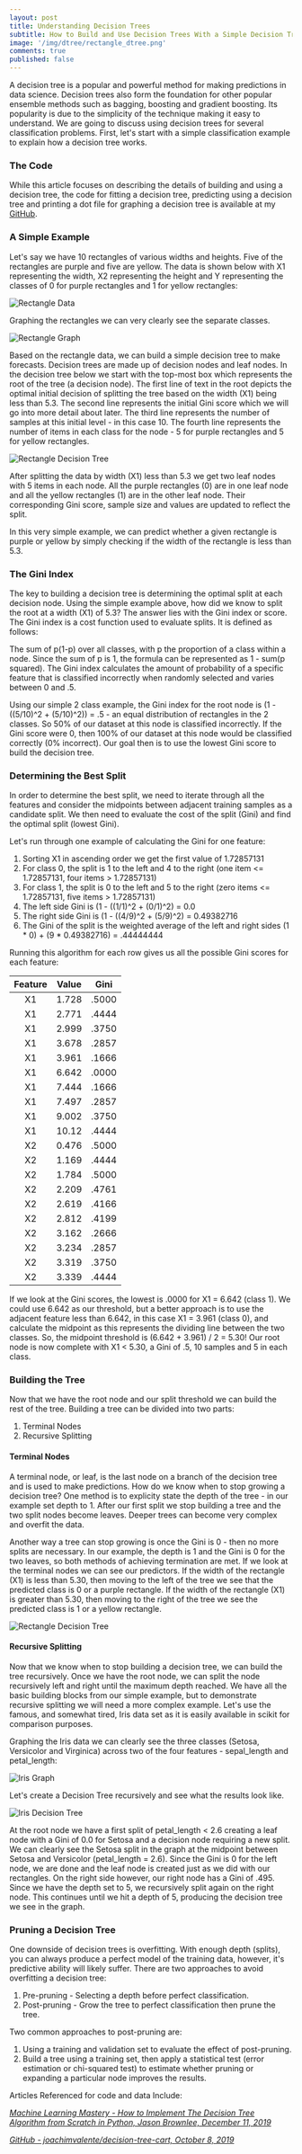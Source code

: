 ```yaml
---
layout: post
title: Understanding Decision Trees
subtitle: How to Build and Use Decision Trees With a Simple Decision Tree Built from Scratch in Python
image: '/img/dtree/rectangle_dtree.png'
comments: true
published: false
---
```


A decision tree is a popular and powerful method for making predictions in data science.  Decision trees also form the foundation for other popular ensemble methods such as bagging, boosting and gradient boosting.  Its popularity is due to the simplicity of the technique making it easy to understand.  We are going to discuss using decision trees for several classification problems.  First, let's start with a simple classification example to explain how a decision tree works.

### The Code

While this article focuses on describing the details of building and using a decision tree, the code for fitting a decision tree, predicting using a decision tree and printing a dot file for graphing a decision tree is available at my [GitHub][1].

### A Simple Example

Let's say we have 10 rectangles of various widths and heights.  Five of the rectangles are purple and five are yellow.  The data is shown below with X1 representing the width, X2 representing the height and Y representing the classes of 0 for purple rectangles and 1 for yellow rectangles:

![Rectangle Data](/img/dtree/rectangle_data.png)

Graphing the rectangles we can very clearly see the separate classes.

![Rectangle Graph](/img/dtree/rectangle_graph.png)

Based on the rectangle data, we can build a simple decision tree to make forecasts.  Decision trees are made up of decision nodes and leaf nodes.  In the decision tree below we start with the top-most box which represents the root of the tree (a decision node).  The first line of text in the root depicts the optimal initial decision of splitting the tree based on the width (X1) being less than 5.3.  The second line represents the initial Gini score which we will go into more detail about later.  The third line represents the number of samples at this initial level - in this case 10.  The fourth line represents the number of items in each class for the node  - 5 for purple rectangles and 5 for yellow rectangles.

![Rectangle Decision Tree](/img/dtree/rectangle_dtree.png)

After splitting the data by width (X1) less than 5.3 we get two leaf nodes with 5 items in each node.  All the purple rectangles (0) are in one leaf node and all the yellow rectangles (1) are in the other leaf node.  Their corresponding Gini score, sample size and values are updated to reflect the split.

In this very simple example, we can predict whether a given rectangle is purple or yellow by simply checking if the width of the rectangle is less than 5.3.

### The Gini Index

The key to building a decision tree is determining the optimal split at each decision node.  Using the simple example above, how did we know to split the root at a width (X1) of 5.3?  The answer lies with the Gini index or score.  The Gini index is a cost function used to evaluate splits.  It is defined as follows:

The sum of p(1-p) over all classes, with p the proportion of a class within a node.  Since the sum of p is 1, the formula can be represented as 1 - sum(p squared).  The Gini index calculates the amount of probability of a specific feature that is classified incorrectly when randomly selected and varies between 0 and .5.

Using our simple 2 class example, the Gini index for the root node is (1 - ((5/10)^2 + (5/10)^2)) = .5 - an equal distribution of rectangles in the 2 classes.  So 50% of our dataset at this node is classified incorrectly.  If the Gini score were 0, then 100% of our dataset at this node would be classified correctly (0% incorrect).  Our goal then is to use the lowest Gini score to build the decision tree.

### Determining the Best Split

In order to determine the best split, we need to iterate through all the features and consider the midpoints between adjacent training samples as a candidate split.  We then need to evaluate the cost of the split (Gini) and find the optimal split (lowest Gini).

Let's run through one example of calculating the Gini for one feature:

1) Sorting X1 in ascending order we get the first value of 1.72857131
2) For class 0, the split is 1 to the left and 4 to the right (one item <= 1.72857131, four items > 1.72857131)
3) For class 1, the split is 0 to the left and 5 to the right (zero items <= 1.72857131, five items > 1.72857131)
4) The left side Gini is (1 - ((1/1)^2 + (0/1)^2) = 0.0
5) The right side Gini is (1 - ((4/9)^2 + (5/9)^2) = 0.49382716
6) The Gini of the split is the weighted average of the left and right sides (1 * 0) + (9 * 0.49382716) = .44444444

Running this algorithm for each row gives us all the possible Gini scores for each feature:

| Feature | Value |  Gini | 
|:-------:|-------|:-----:|
|    X1   | 1.728 | .5000 |
|    X1   | 2.771 | .4444 |
|    X1   | 2.999 | .3750 |
|    X1   | 3.678 | .2857 |
|    X1   | 3.961 | .1666 |
|    X1   | 6.642 | .0000 |
|    X1   | 7.444 | .1666 |
|    X1   | 7.497 | .2857 |
|    X1   | 9.002 | .3750 |
|    X1   | 10.12 | .4444 |
|    X2   | 0.476 | .5000 |
|    X2   | 1.169 | .4444 |
|    X2   | 1.784 | .5000 |
|    X2   | 2.209 | .4761 |
|    X2   | 2.619 | .4166 |
|    X2   | 2.812 | .4199 |
|    X2   | 3.162 | .2666 |
|    X2   | 3.234 | .2857 |
|    X2   | 3.319 | .3750 |
|    X2   | 3.339 | .4444 |

If we look at the Gini scores, the lowest is .0000 for X1 = 6.642 (class 1).  We could use 6.642 as our threshold, but a better approach is to use the adjacent feature less than 6.642, in this case X1 = 3.961 (class 0), and calculate the midpoint as this represents the dividing line between the two classes.  So, the midpoint threshold is (6.642 + 3.961) / 2 = 5.30!  Our root node is now complete with X1 < 5.30, a Gini of .5, 10 samples and 5 in each class.

### Building the Tree

Now that we have the root node and our split threshold we can build the rest of the tree.  Building a tree can be divided into two parts:

1) Terminal Nodes
2) Recursive Splitting

#### Terminal Nodes

A terminal node, or leaf, is the last node on a branch of the decision tree and is used to make predictions.  How do we know when to stop growing a decision tree?  One method is to explicity state the depth of the tree - in our example set depth to 1.  After our first split we stop building a tree and the two split nodes become leaves.  Deeper trees can become very complex and overfit the data.

Another way a tree can stop growing is once the Gini is 0 - then no more splits are necessary.  In our example, the depth is 1 and the Gini is 0 for the two leaves, so both methods of achieving termination are met.  If we look at the terminal nodes we can see our predictors.  If the width of the rectangle (X1) is less than 5.30, then moving to the left of the tree we see that the predicted class is 0 or a purple rectangle.  If the width of the rectangle (X1) is greater than 5.30, then moving to the right of the tree we see the predicted class is 1 or a yellow rectangle.

![Rectangle Decision Tree](/img/dtree/rectangle_dtree.png)

#### Recursive Splitting

Now that we know when to stop building a decision tree, we can build the tree recursively.  Once we have the root node, we can split the node recursively left and right until the maximum depth reached.  We have all the basic building blocks from our simple example, but to demonstrate recursive splitting we will need a more complex example.  Let's use the famous, and somewhat tired, Iris data set as it is easily available in scikit for comparison purposes.

Graphing the Iris data we can clearly see the three classes (Setosa, Versicolor and Virginica) across two of the four features - sepal_length and petal_length:

![Iris Graph](/img/dtree/iris_graph.png)

Let's create a Decision Tree recursively and see what the results look like.

![Iris Decision Tree](/img/dtree/iris_dtree.png)

At the root node we have a first split of petal_length < 2.6 creating a leaf node with a Gini of 0.0 for Setosa and a decision node requiring a new split.  We can clearly see the Setosa split in the graph at the midpoint between Setosa and Versicolor (petal_length = 2.6).  Since the Gini is 0 for the left node, we are done and the leaf node is created just as we did with our rectangles.  On the right side however, our right node has a Gini of .495.  Since we have the depth set to 5, we recursively split again on the right node.  This continues until we hit a depth of 5, producing the decision tree we see in the graph.

### Pruning a Decision Tree

One downside of decision trees is overfitting.  With enough depth (splits), you can always produce a perfect model of the training data, however, it's predictive ability will likely suffer.  There are two approaches to avoid overfitting a decision tree:

1) Pre-pruning - Selecting a depth before perfect classification.
2) Post-pruning - Grow the tree to perfect classification then prune the tree.

Two common approaches to post-pruning are:

1) Using a training and validation set to evaluate the effect of post-pruning.
2) Build a tree using a training set, then apply a statistical test (error estimation or chi-squared test) to estimate whether pruning or expanding a particular node  improves the results.


Articles Referenced for code and data Include:

*[Machine Learning Mastery - How to Implement The Decision Tree Algorithm from Scratch in Python, Jason Brownlee, December 11, 2019][2]*

*[GitHub - joachimvalente/decision-tree-cart, October 8, 2019][3]*

[1]: <https://github.com/JimKing100/Decision_Tree_Live>
[2]: <https://machinelearningmastery.com/implement-decision-tree-algorithm-scratch-python/>
[3]: <https://github.com/joachimvalente/decision-tree-cart>


